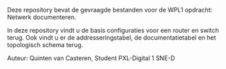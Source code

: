 Deze repository bevat de gevraagde bestanden voor de WPL1 opdracht: Netwerk documenteren.

In deze repository vindt u de basis configuraties voor een router en switch terug.
Ook vindt u er de addresseringstabel, de documentatietabel en het topologisch schema terug.

Auteur: 
Quinten van Casteren, Student PXL-Digital
1 SNE-D
